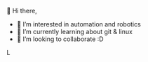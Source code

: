 👋 Hi there,

- 👀 I’m interested in automation and robotics
- 🌱 I’m currently learning about git & linux 
- 💞️ I’m looking to collaborate :D 
        

L

